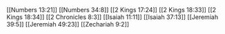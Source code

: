 [[Numbers 13:21]]
[[Numbers 34:8]]
[[2 Kings 17:24]]
[[2 Kings 18:33]]
[[2 Kings 18:34]]
[[2 Chronicles 8:3]]
[[Isaiah 11:11]]
[[Isaiah 37:13]]
[[Jeremiah 39:5]]
[[Jeremiah 49:23]]
[[Zechariah 9:2]]
